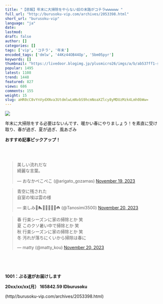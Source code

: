 ```yaml
---
title: "【悲報】年末に大掃除をやらない奴の末路がコチラwwwwww "
full_url: "http://burusoku-vip.com/archives/2053398.html"
short_url: "burusoku-vip"
language: "ja"
date: 
lastmod: 
draft: false
author: []
categories: []
tags: ['vip', 'コチラ', '年末']
encoded_tags: ['dmlw', '44Kz44OB44Op', '5bm05pyr']
keywords: []
thumbnail: "https://livedoor.blogimg.jp/plusmicro26/imgs/a/b/ab537ff1-s.png"
popular: 1495
latest: 1108
trend: 1448
featured: 827
views: 686
comments: 155
weight: 15
slug: aHR0cC8vYnVydXNva3UtdmlwLmNvbS9hcmNoaXZlcy8yMDUzMzk4Lmh0bWw=
---
```


![](https://livedoor.blogimg.jp/plusmicro26/imgs/a/b/ab537ff1-s.png)

<div><p>年末に大掃除をする必要はないんです、暖かい春にやりましょう！を素直に受け取り、春が過ぎ、夏が過ぎ、風あざみ</p><p><b>おすすめ記事ピックアップ！</b></p> <p class='g-ad1'> </p> <p class='g-ad2'> </p> <p></p><br> <br> <blockquote class='twitter-tweet'><p dir='ltr' lang='ja'>美しい流れだな<br>綺麗な言葉。</p>— おなかぺこぺこ (@arigato_gozamas) <a href='https//twitter.com/arigato_gozamas/status/1726270168462971211?ref_src=twsrc%5Etfw'>November 19, 2023</a></blockquote> <blockquote class='twitter-tweet'><p dir='ltr' lang='ja'>青空に残された<br>自室の埃は雲の様</p>— 楽しみ🍭🛼🐏🍬🌸🐶🥨☘️ (@Tanosimi3500) <a href='https//twitter.com/Tanosimi3500/status/1726472416766165100?ref_src=twsrc%5Etfw'>November 20, 2023</a></blockquote> <blockquote class='twitter-tweet'><p dir='ltr' lang='ja'>春 行楽シーズンに家の掃除とか 笑<br>夏 このクソ暑い中で掃除とか 笑<br>秋 行楽シーズンに家の掃除とか 笑<br>冬 汚れが落ちにくいから掃除は春に</p>— matty (@matty_kou) <a href='https//twitter.com/matty_kou/status/1726438429666496775?ref_src=twsrc%5Etfw'>November 20, 2023</a></blockquote> <br> <p id='csw_block'></p> <p id='divSP1'> </p> <br><p><b>1001：ぶる速がお届けします <p> 20xx/xx/xx(月） 165842.59 IDburusoku</p></b></p> <p class='g-ad1'> </p> <p class='g-ad2'> </p> <p id='divSP'> </p> </div>

(http//burusoku-vip.com/archives/2053398.html)
